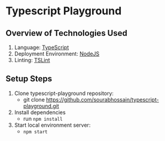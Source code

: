 # Typescript Playground

## Overview of Technologies Used
1. Language: [TypeScript](https://www.typescriptlang.org/)
2. Deployment Environment: [NodeJS](https://nodejs.org/en/)
3. Linting: [TSLint](https://www.npmjs.com/package/tslint) 

## Setup Steps
1. Clone typescript-playground repository:
    - git clone https://github.com/sourabhossain/typescript-playground.git
2. Install dependencies
    - run `npm install`
3. Start local environment server:
    - `npm start`

